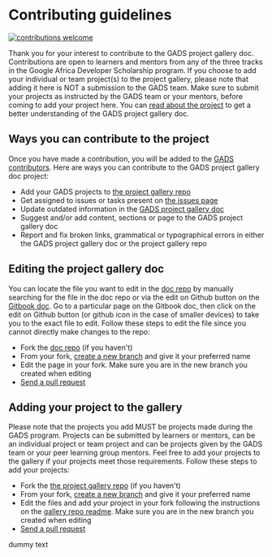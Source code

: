 # Contributing guidelines
[![contributions welcome](https://img.shields.io/badge/contributions-welcome-brightgreen.svg?style=flat)]()

Thank you for your interest to contribute to the GADS project gallery doc. Contributions are open to learners and mentors from any of the three tracks in the Google Africa Developer Scholarship program. If you choose to add your individual or team project\(s\) to the project gallery, please note that adding it here is NOT a submission to the GADS team. Make sure to submit your projects as instructed by the GADS team or your mentors, before coming to add your project here. You can [read about the project](https://obiagba-mary.gitbook.io/gads-projects/about-the-project) to get a better understanding of the GADS project gallery doc.

## Ways you can contribute to the project

Once you have made a contribution, you will be added to the [GADS contributors](https://github.com/gads-projects/doc/blob/main/contributor.md). Here are ways you can contribute to the GADS project gallery doc project:

- Add your GADS projects to [the project gallery repo](https://github.com/gads-projects/gallery)
- Get assigned to issues or tasks present on [the issues page](https://github.com/gads-projects/doc/issues)
- Update outdated information in the [GADS project gallery doc](https://github.com/gads-projects/doc)
- Suggest and/or add content, sections or page to the GADS project gallery doc
- Report and fix broken links, grammatical or typographical errors in either the GADS project gallery doc or the project gallery repo

## Editing the project gallery doc

You can locate the file you want to edit in the [doc repo](https://github.com/gads-projects/doc) by manually searching for the file in the doc repo or via the edit on Github button on the [Gitbook doc](https://obiagba-mary.gitbook.io/gads-projects). Go to a particular page on the Gitbook doc, then click on the edit on Github button (or github icon in the case of smaller devices) to take you to the exact file to edit. Follow these steps to edit the file since you cannot directly make changes to the repo:

- Fork the [doc repo](https://github.com/gads-projects/doc) \(if you haven't\)
- From your fork, [create a new branch](https://docs.github.com/en/github/collaborating-with-pull-requests/proposing-changes-to-your-work-with-pull-requests/creating-and-deleting-branches-within-your-repository) and give it your preferred name
- Edit the page in your fork. Make sure you are in the new branch you created when editing
- [Send a pull request](https://docs.github.com/en/github/collaborating-with-pull-requests/proposing-changes-to-your-work-with-pull-requests/creating-a-pull-request-from-a-fork)

## Adding your project to the gallery

Please note that the projects you add MUST be projects made during the GADS program. Projects can be submitted by learners or mentors, can be an individual project or team project and can be projects given by the GADS team or your peer learning group mentors. Feel free to add your projects to the gallery if your projects meet those requirements. Follow these steps to add your projects:

- Fork the [the project gallery repo](https://github.com/gads-projects/gallery) \(if you haven't\)
- From your fork, [create a new branch](https://docs.github.com/en/github/collaborating-with-pull-requests/proposing-changes-to-your-work-with-pull-requests/creating-and-deleting-branches-within-your-repository) and give it your preferred name
- Edit the files and add your project in your fork following the instructions on the [gallery repo readme](https://github.com/gads-projects/gallery). Make sure you are in the new branch you created when editing
- [Send a pull request](https://docs.github.com/en/github/collaborating-with-pull-requests/proposing-changes-to-your-work-with-pull-requests/creating-a-pull-request-from-a-fork)

dummy text
